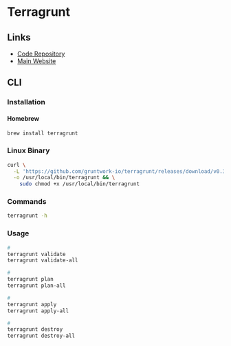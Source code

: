 # Terragrunt

## Links

- [Code Repository](https://github.com/gruntwork-io/terragrunt)
- [Main Website](https://terragrunt.gruntwork.io/)

## CLI

### Installation

#### Homebrew

```sh
brew install terragrunt
```

### Linux Binary

```sh
curl \
  -L 'https://github.com/gruntwork-io/terragrunt/releases/download/v0.31.7/terragrunt_linux_amd64' \
  -o /usr/local/bin/terragrunt && \
    sudo chmod +x /usr/local/bin/terragrunt
```

### Commands

```sh
terragrunt -h
```

### Usage

```sh
#
terragrunt validate
terragrunt validate-all

#
terragrunt plan
terragrunt plan-all

#
terragrunt apply
terragrunt apply-all

#
terragrunt destroy
terragrunt destroy-all
```
